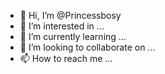 - 👋 Hi, I’m @Princessbosy
- 👀 I’m interested in ...
- 🌱 I’m currently learning ...
- 💞️ I’m looking to collaborate on ...
- 📫 How to reach me ...

<!---
Princessbosy/Princessbosy is a ✨ special ✨ repository because its `README.md` (this file) appears on your GitHub profile.
You can click the Preview link to take a look at your changes.
--->
